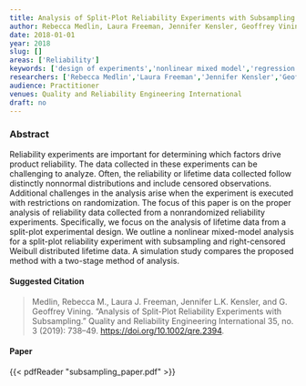 ```yaml
---
title: Analysis of Split-Plot Reliability Experiments with Subsampling
author: Rebecca Medlin, Laura Freeman, Jennifer Kensler, Geoffrey Vining
date: 2018-01-01
year: 2018
slug: []
areas: ['Reliability']
keywords: ['design of experiments','nonlinear mixed model','regression with lifetime data','weibull distribution']
researchers: ['Rebecca Medlin','Laura Freeman','Jennifer Kensler','Geoffrey Vining']
audience: Practitioner
venues: Quality and Reliability Engineering International
draft: no
---
```




### Abstract
Reliability experiments are important for determining which factors drive product reliability. The data collected in these experiments can be challenging to analyze. Often, the reliability or lifetime data collected follow distinctly nonnormal distributions and include censored observations. Additional challenges in the analysis arise when the experiment is executed with restrictions on randomization. The focus of this paper is on the proper analysis of reliability data collected from a nonrandomized reliability experiments. Specifically, we focus on the analysis of lifetime data from a split-plot experimental design. We outline a nonlinear mixed-model analysis for a split-plot reliability experiment with subsampling and right-censored Weibull distributed lifetime data. A simulation study compares the proposed method with a two-stage method of analysis.

#### Suggested Citation
> Medlin, Rebecca M., Laura J. Freeman, Jennifer L.K. Kensler, and G. Geoffrey Vining. “Analysis of Split-Plot Reliability Experiments with Subsampling.” Quality and Reliability Engineering International 35, no. 3 (2019): 738–49. https://doi.org/10.1002/qre.2394.



#### Paper
{{< pdfReader "subsampling_paper.pdf" >}}


